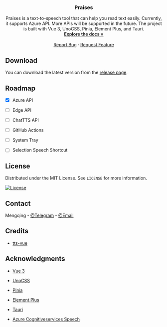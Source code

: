 <h3 align="center">Praises</h3>

  <p align="center">
    Praises is a text-to-speech tool that can help you read text easily. Currently, it supports Azure API. More APIs will be supported in the future. The project is built with Vue 3, UnoCSS, Pinia, Element Plus, and Tauri.
    <br />
    <a href="https://github.com/ElmTran/praises"><strong>Explore the docs »</strong></a>
    <br />
    <br />
    <a href="https://github.com/ElmTran/praises/issues/new?labels=bug&template=bug-report---.md">Report Bug</a>
    ·
    <a href="https://github.com/ElmTran/praises/issues/new?labels=enhancement&template=feature-request---.md">Request Feature</a>
  </p>

## Download

You can download the latest version from the [release page](https://github.com/ElmTran/praises/releases).

## Roadmap

- [x] Azure API

- [ ] Edge API

- [ ] ChatTTS API

- [ ] GitHub Actions

- [ ] System Tray

- [ ] Selection Speech Shortcut

## License

Distributed under the MIT License. See `LICENSE` for more information.

[![License][license-shield]][license-url]


## Contact

Mengqing - [@Telegram](https://t.me/mzfbwu/) - [@Email](mailto:c897611977@gmail.com)

## Credits

- [tts-vue](https://github.com/LokerL/tts-vue)

## Acknowledgments

- [Vue 3](https://vuejs.org/)

- [UnoCSS](https://unocss.dev/)

- [Pinia](https://pinia.vuejs.org/)

- [Element Plus](https://element-plus.org/en-US/)

- [Tauri](https://tauri.app/)

- [Azure Cognitiveservices Speech](https://learn.microsoft.com/en-us/azure/ai-services/speech-service/get-started-text-to-speech?tabs=windows%2Cterminal&pivots=programming-language-rest#synthesize-to-a-file)


<!-- MARKDOWN LINKS & IMAGES -->
<!-- https://www.markdownguide.org/basic-syntax/#reference-style-links -->

[license-shield]: https://img.shields.io/github/license/ElmTran/praises
[license-url]: https://github.com/ElmTran/praises/blob/master/LICENSE